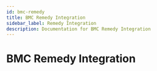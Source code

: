 ```yaml
---
id: bmc-remedy
title: BMC Remedy Integration
sidebar_label: Remedy Integration
description: Documentation for BMC Remedy Integration
---
```


# BMC Remedy Integration
